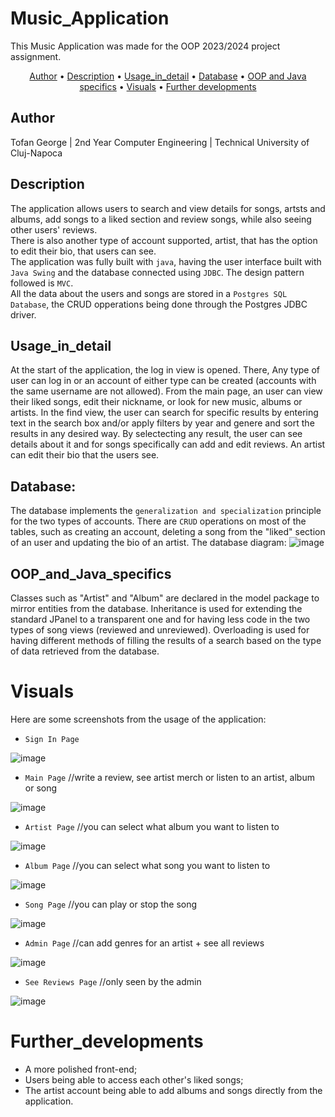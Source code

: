 # Music_Application 

This Music Application was made for the OOP 2023/2024 project assignment.

<p align="center">
  <a href="#Author">Author</a> •
  <a href="#Description">Description</a> •
  <a href="#Usage_in_detail">Usage_in_detail</a> •
  <a href="#Database">Database</a> •
  <a href="#OOP_and_Java_specifics">OOP and Java specifics</a> •
  <a href="#Visuals">Visuals</a> •
  <a href="#Further_developments">Further developments</a>
</p>


## Author 
Tofan George | 2nd Year Computer Engineering | Technical University of Cluj-Napoca

## Description

The application allows users to search and view details for songs, artsts and albums, add songs to a liked section and review songs, while also seeing other users' reviews. <br>
There is also another type of account supported, artist, that has the option to edit their bio, that users can see. <br>
The application was fully built with `java`, having the user interface built with `Java Swing` and the database connected using `JDBC`. The design pattern followed is `MVC`. <br>
All the data about the users and songs are stored in a `Postgres SQL Database`, the CRUD opperations being done through the Postgres JDBC driver. 


## Usage_in_detail

At the start of the application, the log in view is opened. There, Any type of user can log in or an account of either type can be created (accounts with the same username are not allowed).
From the main page, an user can view their liked songs, edit their nickname, or look for new music, albums or artists. 
In the find view, the user can search for specific results by entering text in the search box and/or apply filters by year and genere and sort the results in any desired way.
By selectecting any result, the user can see details about it and for songs specifically can add and edit reviews.
An artist can edit their bio that the users see.


## Database:

The database implements the `generalization and specialization` principle for the two types of accounts.
There are `CRUD` operations on most of the tables, such as creating an account, deleting a song from the "liked" section of an user and updating the bio of an artist.
The database diagram:
![image](https://github.com/codruj/Music-Player-Project/blob/master/readmepoze/database.png)

## OOP_and_Java_specifics

Classes such as "Artist" and "Album" are declared in the model package to mirror entities from the database.
Inheritance is used for extending the standard JPanel to a transparent one and for having less code in the two types of song views (reviewed and unreviewed).
Overloading is used for having different methods of filling the results of a search based on the type of data retrieved from the database.


# Visuals

Here are some screenshots from the usage of the application:

- `Sign In Page`
  
![image](https://github.com/codruj/Music-Player-Project/blob/master/readmepoze/1SignIn.png)

- `Main Page` //write a review, see artist merch or listen to an artist, album or song
  
![image](https://github.com/codruj/Music-Player-Project/blob/master/readmepoze/2mainpage.png)

- `Artist Page` //you can select what album you want to listen to
  
![image](https://github.com/codruj/Music-Player-Project/blob/master/readmepoze/3artistpage.png)

- `Album Page` //you can select what song you want to listen to
  
![image](https://github.com/codruj/Music-Player-Project/blob/master/readmepoze/4albumpage.png)

- `Song Page` //you can play or stop the song
  
![image](https://github.com/codruj/Music-Player-Project/blob/master/readmepoze/5songpage.png)

- `Admin Page` //can add genres for an artist + see all reviews
  
![image](https://github.com/codruj/Music-Player-Project/blob/master/readmepoze/6adminmainpage.png)

- `See Reviews Page` //only seen by the admin
  
![image](https://github.com/codruj/Music-Player-Project/blob/master/readmepoze/7seereviewspage.png)

# Further_developments

- A more polished front-end;
- Users being able to access each other's liked songs;
- The artist account being able to add albums and songs directly from the application.
